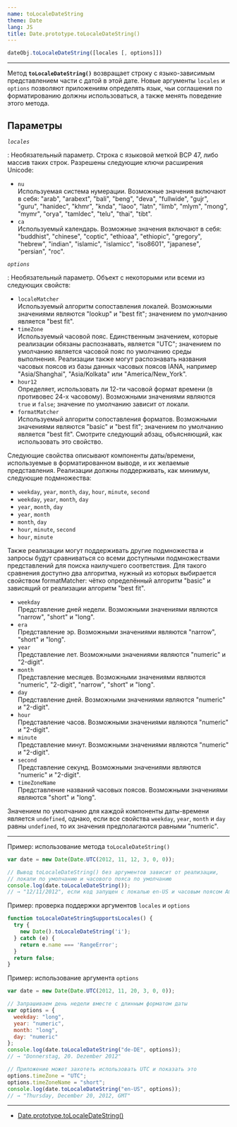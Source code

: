 ```yaml
---
name: toLocaleDateString
theme: Date
lang: JS
title: Date.prototype.toLocaleDateString()
---
```


```js
dateObj.toLocaleDateString([locales [, options]])
```

---

Метод **`toLocaleDateString()`** возвращает строку с языко-зависимым представлением части с датой в этой дате. Новые аргументы `locales` и `options` позволяют приложениям определять язык, чьи соглашения по форматированию должны использоваться, а также менять поведение этого метода.

## Параметры

_`locales`_

: Необязательный параметр. Строка с языковой меткой BCP 47, либо массив таких строк. Разрешены следующие ключи расширения Unicode:

- `nu`<br />
  Используемая система нумерации. Возможные значения включают в себя: "arab", "arabext", "bali", "beng", "deva", "fullwide", "gujr", "guru", "hanidec", "khmr", "knda", "laoo", "latn", "limb", "mlym", "mong", "mymr", "orya", "tamldec", "telu", "thai", "tibt".
- `ca`<br />
  Используемый календарь. Возможные значения включают в себя: "buddhist", "chinese", "coptic", "ethioaa", "ethiopic", "gregory", "hebrew", "indian", "islamic", "islamicc", "iso8601", "japanese", "persian", "roc".

_`options`_

: Необязательный параметр. Объект с некоторыми или всеми из следующих свойств:

- `localeMatcher`<br />
  Используемый алгоритм сопоставления локалей. Возможными значениями являются "lookup" и "best fit"; значением по умолчанию является "best fit".
- `timeZone`<br />
  Используемый часовой пояс. Единственным значением, которые реализации обязаны распознавать, является "UTC"; значением по умолчанию является часовой пояс по умолчанию среды выполнения. Реализации также могут распознавать названия часовых поясов из базы данных часовых поясов IANA, например "Asia/Shanghai", "Asia/Kolkata" или "America/New_York".
- `hour12`<br />
  Определяет, использовать ли 12-ти часовой формат времени (в противовес 24-х часовому). Возможными значениями являются `true` и `false`; значение по умолчанию зависит от локали.
- `formatMatcher`<br />
  Используемый алгоритм сопоставления форматов. Возможными значениями являются "basic" и "best fit"; значением по умолчанию является "best fit". Смотрите следующий абзац, объясняющий, как использовать это свойство.

Следующие свойства описывают компоненты даты/времени, используемые в форматированном выводе, и их желаемые представления. Реализации должны поддерживать, как минимум, следующие подмножества:

- `weekday`, `year`, `month`, `day`, `hour`, `minute`, `second`
- `weekday`, `year`, `month`, `day`
- `year`, `month`, `day`
- `year`, `month`
- `month`, `day`
- `hour`, `minute`, `second`
- `hour`, `minute`

Также реализации могут поддерживать другие подмножества и запросы будут сравниваться со всеми доступными подмножествами представлений для поиска наилучшего соответствия. Для такого сравнения доступно два алгоритма, нужный из которых выбирается свойством formatMatcher: чётко определённый алгоритм "basic" и зависящий от реализации алгоритм "best fit".

- `weekday`<br />Представление дней недели. Возможными значениями являются "narrow", "short" и "long".
- `era`<br />Представление эр. Возможными значениями являются "narrow", "short" и "long".
- `year`<br />Представление лет. Возможными значениями являются "numeric" и "2-digit".
- `month`<br />Представление месяцев. Возможными значениями являются "numeric", "2-digit", "narrow", "short" и "long".
- `day`<br />Представление дней. Возможными значениями являются "numeric" и "2-digit".
- `hour`<br />Представление часов. Возможными значениями являются "numeric" и "2-digit".
- `minute`<br />Представление минут. Возможными значениями являются "numeric" и "2-digit".
- `second`<br />Представление секунд. Возможными значениями являются "numeric" и "2-digit".
- `timeZoneName`<br />Представление названий часовых поясов. Возможными значениями являются "short" и "long".

Значением по умолчанию для каждой компоненты даты-времени является `undefined`, однако, если все свойства `weekday`, `year`, `month` и `day` равны `undefined`, то их значения предполагаются равными "numeric".

---

Пример: использование метода `toLocaleDateString()`

```js
var date = new Date(Date.UTC(2012, 11, 12, 3, 0, 0));

// Вывод toLocaleDateString() без аргументов зависит от реализации,
// локали по умолчанию и часового пояса по умолчанию
console.log(date.toLocaleDateString());
// → "12/11/2012", если код запущен с локалью en-US и часовым поясом America/Los_Angeles
```

Пример: проверка поддержки аргументов `locales` и `options`

```js
function toLocaleDateStringSupportsLocales() {
  try {
    new Date().toLocaleDateString('i');
  } catch (e) {
    return e​.name === 'RangeError';
  }
  return false;
}
```

Пример: использование аргумента `options`

```js
var date = new Date(Date.UTC(2012, 11, 20, 3, 0, 0));

// Запрашиваем день недели вместе с длинным форматом даты
var options = {
  weekday: "long",
  year: "numeric",
  month: "long",
  day: "numeric"
};
console.log(date.toLocaleDateString("de-DE", options));
// → "Donnerstag, 20. Dezember 2012"

// Приложение может захотеть использовать UTC и показать это
options.timeZone = "UTC";
options.timeZoneName = "short";
console.log(date.toLocaleDateString("en-US", options));
// → "Thursday, December 20, 2012, GMT"
```

---

- [Date.prototype.toLocaleDateString()](https://developer.mozilla.org/ru/docs/Web/JavaScript/Reference/Global_Objects/Date/toLocaleDateString)
